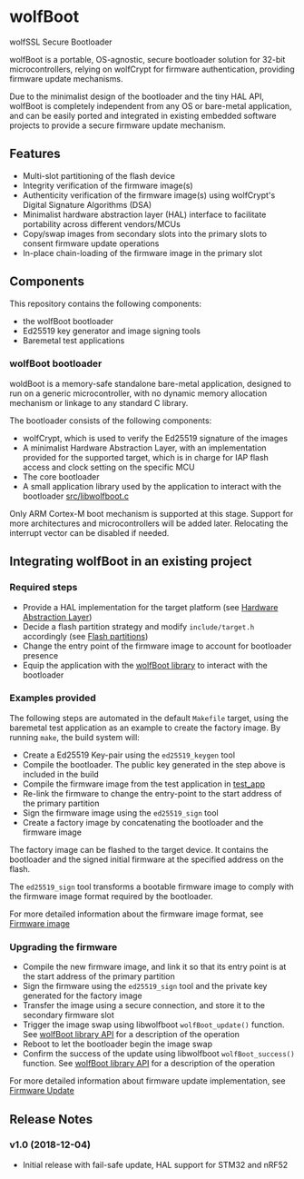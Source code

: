 # wolfBoot
wolfSSL Secure Bootloader

wolfBoot is a portable, OS-agnostic, secure bootloader solution for 32-bit microcontrollers, 
relying on wolfCrypt for firmware authentication, providing firmware update mechanisms.

Due to the minimalist design of the bootloader and the tiny HAL API, wolfBoot is completely independent
from any OS or bare-metal application, and can be easily ported and integrated in existing embedded software
projects to provide a secure firmware update mechanism.


## Features
   - Multi-slot partitioning of the flash device
   - Integrity verification of the firmware image(s)
   - Authenticity verification of the firmware image(s) using wolfCrypt's Digital Signature Algorithms (DSA)
   - Minimalist hardware abstraction layer (HAL) interface to facilitate portability across different vendors/MCUs
   - Copy/swap images from secondary slots into the primary slots to consent firmware update operations
   - In-place chain-loading of the firmware image in the primary slot

## Components

This repository contains the following components:
   - the wolfBoot bootloader
   - Ed25519 key generator and image signing tools
   - Baremetal test applications 

### wolfBoot bootloader

woldBoot is a memory-safe standalone bare-metal application, designed to run on a generic microcontroller,
with no dynamic memory allocation mechanism or linkage to any standard C library.

The bootloader consists of the following components:
   - wolfCrypt, which is used to verify the Ed25519 signature of the images
   - A minimalist Hardware Abstraction Layer, with an implementation provided for the supported target, which is in charge for IAP flash access and clock setting on the specific MCU
   - The core bootloader 
   - A small application library used by the application to interact with the bootloader [src/libwolfboot.c](src/libwolfboot.c)

Only ARM Cortex-M boot mechanism is supported at this stage. Support for more architectures and
microcontrollers will be added later. Relocating the interrupt vector can be disabled if needed.

## Integrating wolfBoot in an existing project

### Required steps

   - Provide a HAL implementation for the target platform (see [Hardware Abstraction Layer](docs/HAL.md))
   - Decide a flash partition strategy and modify `include/target.h` accordingly (see [Flash partitions](docs/flash_partitions.md))
   - Change the entry point of the firmware image to account for bootloader presence
   - Equip the application with the [wolfBoot library](docs/API.md) to interact with the bootloader

### Examples provided

The following steps are automated in the default `Makefile` target, using the baremetal test
application as an example to create the factory image. By running `make`, the build system will:

   - Create a Ed25519 Key-pair using the `ed25519_keygen` tool
   - Compile the bootloader. The public key generated in the step above is included in the build
   - Compile the firmware image from the test application in [test\_app](test-app/)
   - Re-link the firmware to change the entry-point to the start address of the primary partition
   - Sign the firmware image using the `ed25519_sign` tool
   - Create a factory image by concatenating the bootloader and the firmware image

The factory image can be flashed to the target device. It contains the bootloader and the signed initial
firmware at the specified address on the flash.

The `ed25519_sign` tool transforms a bootable firmware image to comply with the firmware image format required by the bootloader.

For more detailed information about the firmware image format, see [Firmware image](docs/firmware_image.md)

### Upgrading the firmware

   - Compile the new firmware image, and link it so that its entry point is at the start address of the primary partition
   - Sign the firmware using the `ed25519_sign` tool and the private key generated for the factory image
   - Transfer the image using a secure connection, and store it to the secondary firmware slot
   - Trigger the image swap using libwolfboot `wolfBoot_update()` function. See [wolfBoot library API](docs/API.md) for a description of the operation
   - Reboot to let the bootloader begin the image swap
   - Confirm the success of the update using libwolfboot `wolfBoot_success()` function. See [wolfBoot library API](docs/API.md) for a description of the operation

For more detailed information about firmware update implementation, see [Firmware Update](docs/firmware_update.md)

## Release Notes

### v1.0 (2018-12-04)
 * Initial release with fail-safe update, HAL support for STM32 and nRF52 
